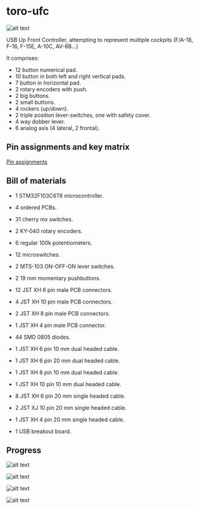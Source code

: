# toro-ufc

![alt text](https://github.com/mustang51/toro-ufc/blob/main/3d/ufc.png?raw=true)

USB Up Front Controller, attempting to represent multiple cockpits (F/A-18, F-16, F-15E, A-10C, AV-8B...)

It comprises:

* 12 button numerical pad.
* 10 button in both left and right vertical pads.
* 7 button in horizontal pad.
* 2 rotary encoders with push.
* 2 big buttons.
* 2 small buttons.
* 4 rockers (up/down).
* 2 triple position lever-switches, one with safety cover.
* 4 way dobber lever.
* 6 analog axis (4 lateral, 2 frontal).

## Pin assignments and key matrix

[Pin assignments](doc/pin_assignments.md)

## Bill of materials

* 1 STM32F103C6T6 microcontroller.

* 4 ordered PCBs.

* 31 cherry mx switches.

* 2 KY-040 rotary encoders.

* 6 regular 100k potentiometers.

* 12 microswitches.

* 2 MTS-103 ON-OFF-ON lever switches.

* 2 19 mm momentary pushbuttons.

* 12 JST XH 6 pin male PCB connectors.

* 4 JST XH 10 pin male PCB connectors.

* 2 JST XH 8 pin male PCB connectors.

* 1 JST XH 4 pin male PCB connector.

* 44 SMD 0805 diodes.

* 1 JST XH 6 pin 10 mm dual headed cable.

* 1 JST XH 6 pin 20 mm dual headed cable.

* 1 JST XH 8 pin 10 mm dual headed cable.

* 1 JST XH 10 pin 10 mm dual headed cable.

* 8 JST XH 6 pin 20 mm single headed cable.

* 2 JST XJ 10 pin 20 mm single headed cable.

* 1 JST XH 4 pin 20 mm single headed cable.

* 1 USB breakout board.


## Progress

![alt text](https://github.com/mustang51/toro-ufc/blob/main/doc/progress1/1.jpg?raw=true)

![alt text](https://github.com/mustang51/toro-ufc/blob/main/doc/progress1/2.jpg?raw=true)

![alt text](https://github.com/mustang51/toro-ufc/blob/main/doc/progress1/3.jpg?raw=true)

![alt text](https://github.com/mustang51/toro-ufc/blob/main/doc/progress1/4.jpg?raw=true)
